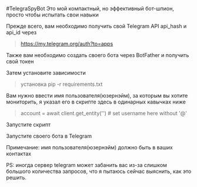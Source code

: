 #TelegraSpyBot
Это мой компактный, но эффективный бот-шпион, просто чтобы испытать свои навыки

Прежде всего, вам необходимо получить свой Telegram API api_hash и api_id через 
> https://my.telegram.org/auth?to=apps

Также вам необходимо создать своего бота через BotFather и получить свой токен

Затем установите зависимости
> установка pip -r requirements.txt

Вам нужно ввести имя пользователя(юзернэйм), за которым вы хотите мониторить, я указал его в скрипте здесь в одинарных кавычках ниже
> account = await client.get_entity('') # set username here without '@'

Запустите скрипт

Запустите своего бота в Telegram

Примечание: имя пользователя(юзернэйм) должно быть в ваших контактах

PS: иногда сервер telegram может забанить вас из-за слишком большого количества запросов, что я пытаюсь сейчас выяснить, как это решить.

